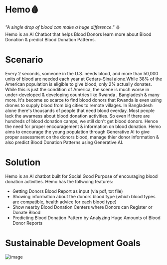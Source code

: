 # Hemo🩸
*"A single drop of blood can make a huge difference."* 🩸  
Hemo is an AI Chatbot that helps Blood Donors learn more about Blood Donation &amp; predict Blood Donation Patterns.

# Scenario
Every 2 seconds, someone in the U.S. needs blood, and more than 50,000 units of blood are needed each year at Cedars-Sinai alone.While 38% of the American population is eligible to give blood, only 2% actually donates. While this is just the condition of America, the scene is much worse in under-developed & developing countries like Rwanda , Bangladesh & many more. It's become so scarce to find blood donors that Rwanda is even using drones to supply blood from big cities to remote villages. In Bangladesh alone there's thousands of people that need blood everday. Most people lack the awarness about blood donation activities. So even if there are hundreds of blood donation camps, we still don't get blood donors. Hence the need for proper encouragement & information on blood donation. Hemo aims to encourage the young population through Generative AI to give proper assessment on the donors blood, manage thier donor information & also predict Blood Donation Patterns using Generative AI.

# Solution
Hemo is an AI chatbot built for Social Good Purpose of encouraging blood donation activities. 
Hemo has the follwoing features:
- Getting Donors Blood Report as input (via pdf, txt file)
- Showing information about the donors blood type (which blood types are compatible, health advice for each blood type)
- Show nearby Blood Donation Centers where Donors can Register or Donate Blood
- Predicting Blood Donation Pattern by Analyzing Huge Amounts of Blood Donor Reports

# Sustainable Development Goals
![image](https://github.com/ShatilKhan/Hemo/assets/52494840/31bf9b26-a706-4a67-98a4-6d99884570f1)
